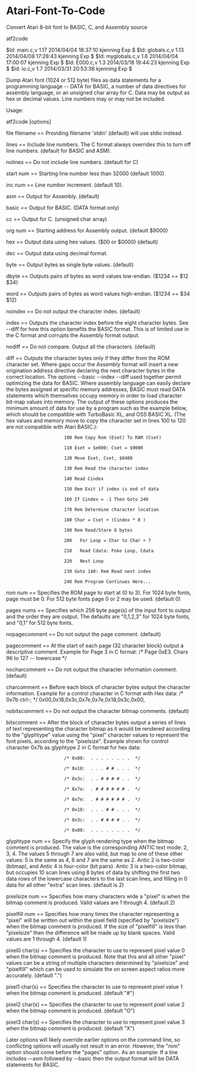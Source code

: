 # Atari-Font-To-Code
Convert Atari 8-bit font to BASIC, C, and Assembly source





atf2code

$Id: main.c,v 1.17 2014/04/04 18:37:10 kjenning Exp $
$Id: globals.c,v 1.13 2014/04/08 17:28:43 kjenning Exp $
$Id: myglobals.c,v 1.6 2014/04/04 17:00:07 kjenning Exp $
$Id: E000.c,v 1.3 2014/03/18 19:44:23 kjenning Exp $
$Id: io.c,v 1.7 2014/03/31 20:53:36 kjenning Exp $

Dump Atari font (1024 or 512 byte) files as data statements for a programming
language -- DATA for BASIC, a number of data directives for assembly language,
or an unsigned char array for C.
Data may be output as hex or decimal values.  Line numbers may or may not be
included.

Usage:

atf2code [options]

file          filename == Providing filename 'stdin' (default) will use stdio
                          instead.

lines                  == Include line numbers. The C format always overrides
                          this to turn off line numbers. (default for BASIC
                          and ASM).

nolines                == Do not include line numbers. (default for C)

start              num == Starting line number less than 32000 (default 1000).

inc                num == Line number increment. (default 10).

asm                    == Output for Assembly. (default)

basic                  == Output for BASIC. (DATA format only)

cc                     == Output for C. (unsigned char array)

org                num == Starting address for Assembly output. (default
                          $9000)

hex                    == Output data using hex values. ($00 or $0000)
                          (default)

dec                    == Output data using decimal format.

byte                   == Output bytes as single byte values. (default)

dbyte                  == Outputs pairs of bytes as word values low-endian.
                          ($1234 == $12 $34)

word                   == Outputs pairs of bytes as word values high-endian.
                          ($1234 == $34 $12)

noindex                == Do not output the character index. (default)

index                  == Outputs the character index before the eight
                          character bytes.  See --diff for how this option
                          benefits the BASIC format.  This is of limited use
                          in the C format and corrupts the Assembly format
                          output.

nodiff                 == Do not compare. Output all the characters. (default)

diff                   == Outputs the character bytes only if they differ from
                          the ROM character set. Where gaps occur the Assembly
                          format will insert a new origination address
                          directive declaring the next character bytes in the
                          correct location. The options --basic --index --diff
                          used together permit optimizing the data for BASIC.
                          Where assembly language can easily declare the bytes
                          assigned at specific memory addresses, BASIC must
                          read DATA statements which themselves occupy memory
                          in order to load character bit-map values into
                          memory. The output of these options produces the
                          minimum amount of data for use by a program such as
                          the example below, which should be compatible with
                          TurboBasic XL, and OSS BASIC XL. (The hex values and
                          memory move to copy the character set in lines 100
                          to 120 are not compatible with Atari BASIC.):
                          
                          100 Rem Copy Rom (Eset) To RAM (Cset)
                          
                          110 Eset = $e000: Cset = $9000
                          
                          120 Move Eset, Cset, $0400
                          
                          130 Rem Read the character index
                          
                          140 Read Cindex
                          
                          150 Rem Exit if index is end of data
                          
                          160 If Cindex = -1 Then Goto 240
                          
                          170 Rem Determine character location
                          
                          180 Char = Cset + (Cindex * 8 )
                          
                          190 Rem Read/Store 8 bytes
                          
                          200   For Loop = Char to Char + 7
                          
                          210   Read Cdata: Poke Loop, Cdata
                          
                          220   Next Loop
                          
                          230 Goto 140: Rem Read next index
                          
                          240 Rem Program Continues Here...

rom                num == Specifies the ROM page to start at (0 to 3). For
                          1024 byte fonts, page must be 0. For 512 byte fonts
                          page 0 or 2 may be used. (default 0)

pages             nums == Specifies which 256 byte page(s) of the input font
                          to output and the order they are output. The
                          defaults are "0,1,2,3" for 1024 byte fonts, and
                          "0,1" for 512 byte fonts.

nopagecomment          == Do not output the page comment. (default)

pagecomment            == At the start of each page (32 character block)
                          output a descriptive comment.
                          Example for Page 3 in C format:
                          /* Page 0xE3.  Chars 96 to 127 -- lowercase */

nocharcomment          == Do not output the character information comment.
                          (default)

charcomment            == Before each block of character bytes output the
                          character information.
                          Example for a control character in C format with Hex
                          data:
                          /* 0x7b ctrl-; */
                          0x00,0x18,0x3c,0x7e,0x7e,0x18,0x3c,0x00,

nobitscomment          == Do not output the character bitmap comments.
                          (default)

bitscomment            == After the block of character bytes output a series
                          of lines of text representing the character bitmap
                          as it would be rendered according to the "glyphtype"
                          value using the "pixel" character values to
                          represent the font pixels, according to the
                          "pixelsize".
                          Example shown for control character 0x7b as
                          glyphtype 2 in C format for hex data:
                          
                          /* 0x00:  . . . . . . . .  */
                          
                          /* 0x18:  . . . # # . . .  */
                          
                          /* 0x3c:  . . # # # # . .  */
                          
                          /* 0x7e:  . # # # # # # .  */
                          
                          /* 0x7e:  . # # # # # # .  */
                          
                          /* 0x18:  . . . # # . . .  */
                          
                          /* 0x3c:  . . # # # # . .  */
                          
                          /* 0x00:  . . . . . . . .  */

glyphtype          num == Specify the glyph rendering type when the bitmap
                          comment is produced. The value is the corresponding
                          ANTIC text mode: 2, 3, 4. The values 5 through 7 are
                          also valid, but map to one of these other values: 5
                          is the same as 4, 6 and 7 are the same as 2.  Antic
                          2 is two-color (bitmap), and Antic 4 is four-color
                          (bit pairs).  Antic 3 is a two-color bitmap, but
                          occupies 10 scan lines using 8 bytes of data by
                          shifting the first two data rows of the lowercase
                          characters to the last scan lines, and filling in 0
                          data for all other "extra" scan lines. (default is
                          2)

pixelsize          num == Specifies how many characters wide a "pixel" is when
                          the bitmap comment is produced. Valid values are 1
                          through 4. (default 2)

pixelfill          num == Specifies how many times the character representing
                          a "pixel" will be written out within the pixel field
                          (specified by "pixelsize") when the bitmap comment
                          is produced.  If the size  of "pixelfill" is less
                          than "pixelsize" then the difference will be made up
                          by blank spaces. Valid values are 1 through 4.
                          (default 1)

pixel0         char(s) == Specifies the character to use to represent pixel
                          value 0 when the bitmap comment is produced. Note
                          that this and all other "pixel" values can be a
                          string of multiple characters determined by
                          "pixelsize" and "pixelfill" which can be used to
                          simulate the on screen aspect ratios more
                          accurately. (default ".")

pixel1         char(s) == Specifies the character to use to represent pixel
                          value 1 when the bitmap comment is produced.
                          (default "#")

pixel2         char(s) == Specifies the character to use to represent pixel
                          value 2 when the bitmap comment is produced.
                          (default "O")

pixel3         char(s) == Specifies the character to use to represent pixel
                          value 3 when the bitmap comment is produced.
                          (default "X")

Later options will likely override earlier options on the command line, so
conflicting options will usually not result in an error. However, the "rom"
option should come before the "pages" option. As an example: If a line
includes --asm followed by --basic then the output format will be DATA
statements for BASIC.
